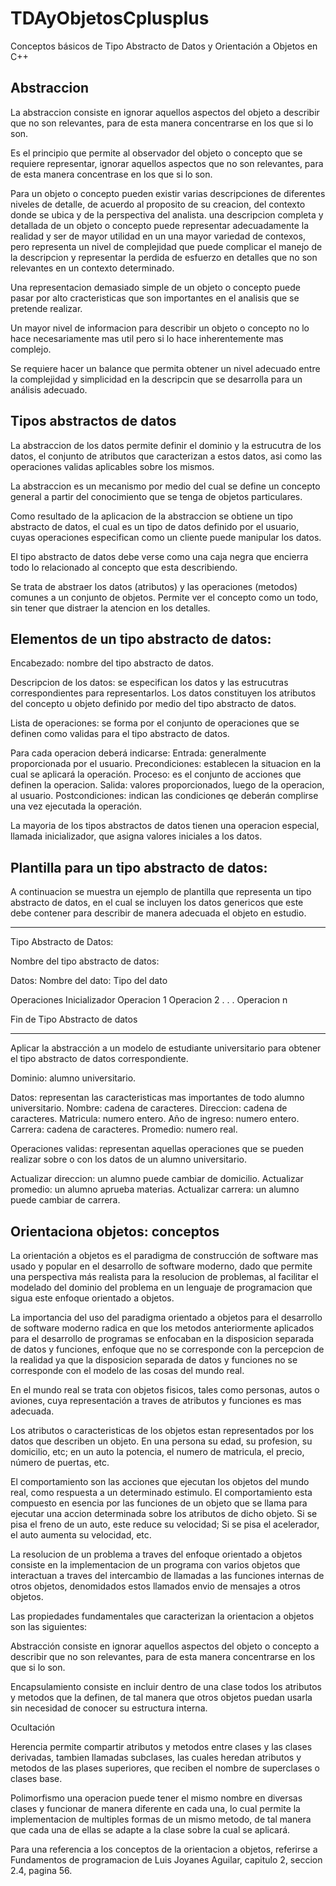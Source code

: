 # TDAyObjetosCplusplus
Conceptos básicos de Tipo Abstracto de Datos y Orientación a Objetos en C++

## Abstraccion

La abstraccion consiste en ignorar aquellos aspectos del objeto a describir que no son relevantes, 
para de esta manera concentrarse en los que si lo son.

Es el principio que permite al observador del objeto o concepto que se requiere representar, 
ignorar aquellos aspectos que no son relevantes, para de esta manera concentrase en los que si lo son.

Para un objeto o concepto pueden existir varias descripciones de diferentes niveles de detalle, 
de acuerdo al proposito de su creacion, del contexto donde se ubica y de la perspectiva del analista.
una descripcion completa y detallada de un objeto o concepto puede representar adecuadamente la realidad 
y ser de mayor utilidad en un una mayor variedad de contexos, pero representa un nivel de complejidad 
que puede complicar el manejo de la descripcion y representar la perdida de esfuerzo en detalles que 
no son relevantes en un contexto determinado.

Una representacion demasiado simple de un objeto o concepto puede pasar por alto cracteristicas que son importantes en el analisis que se pretende realizar.

Un mayor nivel de informacion para describir un objeto o concepto no lo hace necesariamente mas util pero si lo hace inherentemente mas complejo.

Se requiere hacer un balance que permita obtener un nivel adecuado entre la complejidad y simplicidad en la descripcin que se desarrolla para un análisis adecuado.

## Tipos abstractos de datos

La abstraccion de los datos permite definir el dominio y la estrucutra de los datos, el conjunto 
de atributos que caracterizan a estos datos, asi como las operaciones validas aplicables sobre los mismos.

La abstraccion es un mecanismo por medio del cual se define un concepto general a partir del conocimiento 
que se tenga de objetos particulares.

Como resultado de la aplicacion de la abstraccion se obtiene un tipo abstracto de datos, el cual 
es un tipo de datos definido por el usuario, cuyas operaciones especifican como un cliente puede manipular 
los datos.

El tipo abstracto de datos debe verse como una caja negra que encierra todo lo relacionado 
al concepto que esta describiendo.

Se trata de abstraer los datos (atributos) y las operaciones (metodos) comunes a un conjunto de objetos.
Permite ver el concepto como un todo, sin tener que distraer la atencion en los detalles.

## Elementos de un tipo abstracto de datos:

Encabezado: nombre del tipo abstracto de datos.

Descripcion de los datos: se especifican los datos y las estrucutras correspondientes para representarlos.
Los datos constituyen los atributos del concepto u objeto definido por medio del tipo abstracto de datos.

Lista de operaciones: se forma por el conjunto de operaciones que se definen como validas para el tipo abstracto de datos.

Para cada operacion deberá indicarse: 
 Entrada: generalmente proporcionada por el usuario. 
 Precondiciones: establecen la situacion en la cual se aplicará la operación. 
 Proceso: es el conjunto de acciones que definen la operacion. 
 Salida: valores proporcionados, luego de la operacion, al usuario. 
 Postcondiciones: indican las condiciones qe deberán complirse una vez ejecutada la operación. 

La mayoria de los tipos abstractos de datos tienen una operacion especial, llamada inicializador, 
que asigna valores iniciales a los datos.

## Plantilla para un tipo abstracto de datos:

A continuacion se muestra un ejemplo de plantilla que representa un tipo abstracto de datos, en el cual
se incluyen los datos genericos que este debe contener para describir de manera adecuada el objeto en estudio.

----------------------------------

Tipo Abstracto de Datos:

Nombre del tipo abstracto de datos:

Datos: 
 Nombre del dato: Tipo del dato

Operaciones 
 Inicializador 
 Operacion 1 
 Operacion 2 
 . 
 . 
 . 
 Operacion n

Fin de Tipo Abstracto de datos

----------------------------------

Aplicar la abstracción a un modelo de estudiante universitario para obtener el tipo abstracto 
de datos correspondiente.

Dominio: alumno universitario.

Datos: representan las caracteristicas mas importantes de todo alumno universitario. 
 Nombre: cadena de caracteres. 
 Direccion: cadena de caracteres. 
 Matricula: numero entero. 
 Año de ingreso: numero entero. 
 Carrera: cadena de caracteres. 
 Promedio: numero real. 

Operaciones validas: representan aquellas operaciones que se pueden realizar sobre o con los 
datos de un alumno universitario.

 Actualizar direccion: un alumno puede cambiar de domicilio. 
 Actualizar promedio: un alumno aprueba materias. 
 Actualizar carrera: un alumno puede cambiar de carrera. 

## Orientaciona objetos: conceptos

La orientación a objetos es el paradigma de construcción de software mas usado y popular en 
el desarrollo de software moderno, dado que permite una perspectiva más realista para la 
resolucion de problemas, al facilitar el modelado del dominio del problema en un lenguaje de 
programacion que sigua este enfoque orientado a objetos.

La importancia del uso del paradigma orientado a objetos para el desarrollo de software 
moderno radica en que los metodos anteriormente aplicados para el desarrollo de programas 
se enfocaban en la disposicion separada de datos y funciones, enfoque que no se corresponde 
con la percepcion de la realidad ya que la disposicion separada de datos y funciones no se 
corresponde con el modelo de las cosas del mundo real.

En el mundo real se trata con objetos fisicos, tales como personas, autos o aviones, cuya 
representación a traves de atributos y funciones es mas adecuada.

Los atributos o caracteristicas de los objetos estan representados por los datos que 
describen un objeto. En una persona su edad, su profesion, su domicilio, etc; en un auto la 
potencia, el numero de matricula, el precio, número de puertas, etc.

El comportamiento son las acciones que ejecutan los objetos del mundo real, como respuesta a 
un determinado estimulo. El comportamiento esta compuesto en esencia por las funciones de un 
objeto que se llama para ejecutar una accion determinada sobre los atributos de dicho objeto. 
Si se pisa el freno de un auto, este reduce su velocidad; Si se pisa el acelerador, el auto 
aumenta su velocidad, etc.

La resolucion de un problema a traves del enfoque orientado a objetos consiste en la 
implementacion de un programa con varios objetos que interactuan a traves del intercambio de 
llamadas a las funciones internas de otros objetos, denomidados estos llamados envio de 
mensajes a otros objetos.

Las propiedades fundamentales que caracterizan la orientacion a objetos son las siguientes:

Abstracción consiste en ignorar aquellos aspectos del objeto o concepto a describir que no 
son relevantes, para de esta manera concentrarse en los que si lo son.

Encapsulamiento consiste en incluir dentro de una clase todos los atributos y metodos que la 
definen, de tal manera que otros objetos puedan usarla sin necesidad de conocer su estructura 
interna.

Ocultación

Herencia permite compartir atributos y metodos entre clases y las clases derivadas, tambien 
llamadas subclases, las cuales heredan atributos y metodos de las plases superiores, que 
reciben el nombre de superclases o clases base.

Polimorfismo una operacion puede tener el mismo nombre en diversas clases y funcionar de 
manera diferente en cada una, lo cual permite la implementacion de multiples formas de un 
mismo metodo, de tal manera que cada una de ellas se adapte a la clase sobre la cual se 
aplicará.

Para una referencia a los conceptos de la orientacion a objetos, referirse a 
Fundamentos de programacion de Luis Joyanes Aguilar, capitulo 2, seccion 2.4, pagina 56.
